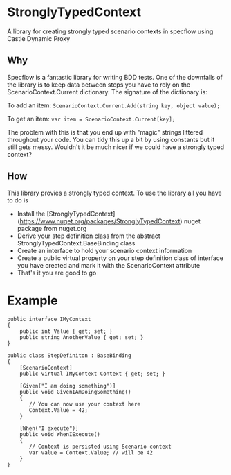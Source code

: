StronglyTypedContext
====================

A library for creating strongly typed scenario contexts in specflow using Castle Dynamic Proxy

## Why

Specflow is a fantastic library for writing BDD tests.  One of the downfalls of the library is to keep data between steps you have to rely on the ScenarioContext.Current dictionary.  The signature of the dictionary is:

To add an item:
    `ScenarioContext.Current.Add(string key, object value);`

To get an item:
    `var item = ScenarioContext.Current[key];`

The problem with this is that you end up with "magic" strings littered throughout your code.  You can tidy this up a bit by using constants but it still gets messy.  Wouldn't it be much nicer if we could have a strongly typed context?

## How

This library provies a strongly typed context.  To use the library all you have to do is
* Install the [StronglyTypedContext] (https://www.nuget.org/packages/StronglyTypedContext) nuget package from nuget.org
* Derive your step definition class from the abstract StronglyTypedContext.BaseBinding class
* Create an interface to hold your scenario context information
* Create a public virtual property on your step definition class of interface you have created and mark it with the ScenarioContext attribute
* That's it you are good to go

Example
=======

    public interface IMyContext
    {
        public int Value { get; set; }
        public string AnotherValue { get; set; }
    }

    public class StepDefiniton : BaseBinding
    {
        [ScenarioContext]
        public virtual IMyContext Context { get; set; }

        [Given("I am doing something")]
        public void GivenIAmDoingSomething()
        {
           // You can now use your context here
           Context.Value = 42;
        }
    
        [When("I execute")]
        public void WhenIExecute()
        {
           // Context is persisted using Scenario context
           var value = Context.Value; // will be 42
        }
    }


